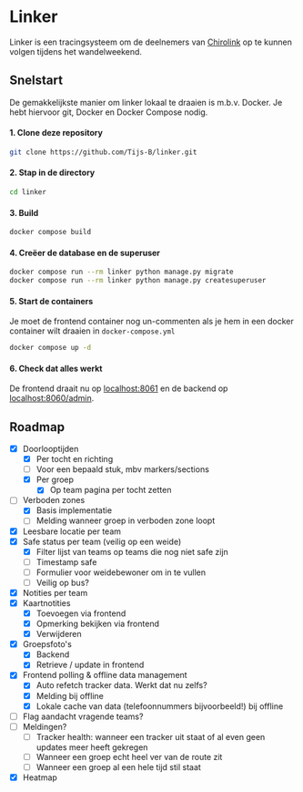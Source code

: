 # Linker

Linker is een tracingsysteem om de deelnemers van [Chirolink](https://chirolink.be) op te kunnen volgen tijdens het wandelweekend.

## Snelstart

De gemakkelijkste manier om linker lokaal te draaien is m.b.v. Docker. Je hebt hiervoor git, Docker en Docker Compose nodig.

#### 1. Clone deze repository

```bash
git clone https://github.com/Tijs-B/linker.git
```

#### 2. Stap in de directory

```bash
cd linker
```

#### 3. Build

```bash
docker compose build
```

#### 4. Creëer de database en de superuser

```bash
docker compose run --rm linker python manage.py migrate
docker compose run --rm linker python manage.py createsuperuser
```

#### 5. Start de containers

Je moet de frontend container nog un-commenten als je hem in een docker container wilt draaien in `docker-compose.yml`

```bash
docker compose up -d
```

#### 6. Check dat alles werkt

De frontend draait nu op [localhost:8061](http://localhost:8060) en de backend op [localhost:8060/admin](http://localhost:8060/admin).

## Roadmap

- [x] Doorlooptijden
  - [x] Per tocht en richting
  - [ ] Voor een bepaald stuk, mbv markers/sections
  - [x] Per groep
    - [x] Op team pagina per tocht zetten
- [ ] Verboden zones
  - [x] Basis implementatie
  - [ ] Melding wanneer groep in verboden zone loopt
- [x] Leesbare locatie per team
- [x] Safe status per team (veilig op een weide)
  - [x] Filter lijst van teams op teams die nog niet safe zijn
  - [ ] Timestamp safe
  - [ ] Formulier voor weidebewoner om in te vullen
  - [ ] Veilig op bus?
- [x] Notities per team
- [x] Kaartnotities
  - [x] Toevoegen via frontend
  - [x] Opmerking bekijken via frontend
  - [x] Verwijderen
- [x] Groepsfoto's
  - [x] Backend
  - [x] Retrieve / update in frontend
- [x] Frontend polling & offline data management
  - [x] Auto refetch tracker data. Werkt dat nu zelfs?
  - [x] Melding bij offline
  - [x] Lokale cache van data (telefoonnummers bijvoorbeeld!) bij offline
- [ ] Flag aandacht vragende teams?
- [ ] Meldingen?
  - [ ] Tracker health: wanneer een tracker uit staat of al even geen updates meer heeft gekregen
  - [ ] Wanneer een groep echt heel ver van de route zit
  - [ ] Wanneer een groep al een hele tijd stil staat
- [x] Heatmap
